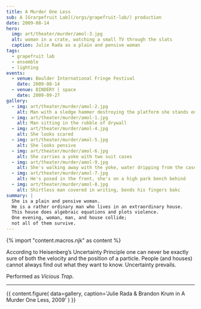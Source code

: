 ```yaml
---
title: A Murder One Less
sub: A [Grarpefruit Lab](/orgs/grapefruit-lab/) production
date: 2009-08-14
hero:
  img: art/theater/murder/amol-3.jpg
  alt: woman in a crate, watching a small TV through the slats
  caption: Julie Rada as a plain and pensive woman
tags:
  - grapefruit lab
  - ensemble
  - lighting
events:
  - venue: Boulder International Fringe Festival
    date: 2009-08-14
  - venue: BINDERY | space
    date: 2009-09-27
gallery:
  - img: art/theater/murder/amol-2.jpg
    alt: Man with a sledge hammer destroying the platform she stands on
  - img: art/theater/murder/amol-1.jpg
    alt: Man sitting in the rubble of drywall
  - img: art/theater/murder/amol-4.jpg
    alt: She looks scared
  - img: art/theater/murder/amol-5.jpg
    alt: She looks pensive
  - img: art/theater/murder/amol-6.jpg
    alt: She carries a yoke with two suit cases
  - img: art/theater/murder/amol-9.jpg
    alt: She's walking away with the yoke, water dripping from the cases
  - img: art/theater/murder/amol-7.jpg
    alt: He's posed in the front, she's on a high park bench behind
  - img: art/theater/murder/amol-8.jpg
    alt: Shirtless man covered in writing, bends his fingers bakc
summary: |
  She is a plain and pensive woman.
  He is a rather ordinary man who lives in an extraordinary house.
  This house does algebraic equations and plots violence.
  One evening, woman, man, and house collide;
  not all of them survive.
---
```

{% import "content.macros.njk" as content %}

According to Heisenberg’s Uncertainty Principle
one can never be exactly sure of both
the velocity and the position of a particle.
People (and houses) cannot always find out what they want to know.
Uncertainty prevails.

Performed as *Vicious Trap*.

------

{{ content.figure(
  data=gallery,
  caption='Julie Rada & Brandon Krum in A Murder One Less, 2009'
) }}
